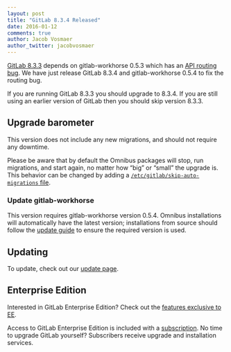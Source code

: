 ```yaml
---
layout: post
title: "GitLab 8.3.4 Released"
date: 2016-01-12
comments: true
author: Jacob Vosmaer
author_twitter: jacobvosmaer
---
```


[GitLab 8.3.3](/2016/01/11/gitlab-8-dot-3-dot-3-released/) depends on
gitlab-workhorse 0.5.3 which has an [API routing
bug](https://gitlab.com/gitlab-org/gitlab-workhorse/issues/14). We have
just release GitLab 8.3.4 and gitlab-workhorse 0.5.4 to fix the routing
bug.

<!-- more -->

If you are running GitLab 8.3.3 you should upgrade to 8.3.4. If you are
still using an earlier version of GitLab then you should skip version
8.3.3.

## Upgrade barometer

This version does not include any new migrations, and should not require
any downtime.

Please be aware that by default the Omnibus packages will stop, run
migrations, and start again, no matter how “big” or “small” the upgrade
is. This behavior can be changed by adding a
[`/etc/gitlab/skip-auto-migrations`
file](http://doc.gitlab.com/omnibus/update/README.html).

### Update gitlab-workhorse

This version requires gitlab-workhorse version 0.5.4. Omnibus
installations will automatically have the latest version; installations
from source should follow the [update
guide](https://gitlab.com/gitlab-org/gitlab-ce/blob/8-3-stable/doc/update/8.2-to-8.3.md#5-update-gitlab-workhorse)
to ensure the required version is used.

## Updating

To update, check out our [update page](https://about.gitlab.com/update).

## Enterprise Edition

Interested in GitLab Enterprise Edition? Check out the [features
exclusive to EE](http://about.gitlab.com/features/#enterprise).

Access to GitLab Enterprise Edition is included with a
[subscription](http://www.gitlab.com/subscription/). No time to upgrade
GitLab yourself? Subscribers receive upgrade and installation services.
